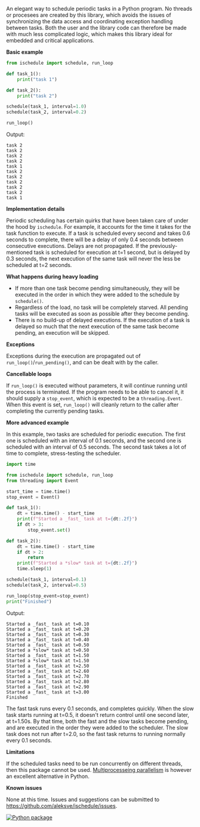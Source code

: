 An elegant way to schedule periodic tasks in a Python program. No threads or procesees are created by this library, which avoids the issues of synchronizing the data access and coordinating exception handling between tasks. Both the user and the library code can therefore be made with much less complicated logic, which makes this library ideal for embedded and critical applications. 

**Basic example**

```python
from ischedule import schedule, run_loop

def task_1():
    print("task 1")

def task_2():
    print("task 2")

schedule(task_1, interval=1.0)
schedule(task_2, interval=0.2)

run_loop()
```
Output:
```text
task 2
task 2
task 2
task 2
task 1
task 2
task 2
task 2
task 2
task 2
task 1
```

**Implementation details**

Periodic scheduling has certain quirks that have been taken care of under the hood by ```ischedule```. For example, it accounts for the time it takes for the task function to execute. If a task is scheduled every second and takes 0.6 seconds to complete, there will be a delay of only 0.4 seconds between consecutive executions.  Delays are not propagated. If the previously-mentioned task is scheduled for execution at t=1 second, but is delayed by 0.3 seconds, the next execution of the same task will never the less be scheduled at t=2 seconds. 

**What happens during heavy loading**

* If more than one task become pending simultaneously, they will be executed in the order in which they were added to the schedule by `schedule()`.
* Regardless of the load, no task will be completely starved. All pending tasks will be executed as soon as possible after they become pending.
* There is no build-up of delayed executions. If the execution of a task is delayed so much that the next execution of the same task become pending, an execution will be skipped. 

**Exceptions**

Exceptions during the execution are propagated out of `run_loop()`/`run_pending()`, and can be dealt with by the caller.

**Cancellable loops**

If `run_loop()` is executed without parameters, it will continue running until the process is terminated. If the program needs to be able to cancel it, it should supply a `stop_event`, which is expected to be a `threading.Event`. When this event is set, `run_loop()` will cleanly return to the caller after completing the currently pending tasks.

**More advanced example**

In this example, two tasks are scheduled for periodic execution. The first one is scheduled with an interval of 0.1 seconds, and the second one is scheduled with an interval of 0.5 seconds. The second task takes a lot of time to complete, stress-testing the scheduler.

```python
import time

from ischedule import schedule, run_loop
from threading import Event

start_time = time.time()
stop_event = Event()

def task_1():
    dt = time.time() - start_time
    print(f"Started a _fast_ task at t={dt:.2f}")
    if dt > 3:
        stop_event.set()

def task_2():
    dt = time.time() - start_time
    if dt > 2:
        return
    print(f"Started a *slow* task at t={dt:.2f}")
    time.sleep(1)

schedule(task_1, interval=0.1)
schedule(task_2, interval=0.5)

run_loop(stop_event=stop_event)
print("Finished")
```
Output:
```
Started a _fast_ task at t=0.10
Started a _fast_ task at t=0.20
Started a _fast_ task at t=0.30
Started a _fast_ task at t=0.40
Started a _fast_ task at t=0.50
Started a *slow* task at t=0.50
Started a _fast_ task at t=1.50
Started a *slow* task at t=1.50
Started a _fast_ task at t=2.50
Started a _fast_ task at t=2.60
Started a _fast_ task at t=2.70
Started a _fast_ task at t=2.80
Started a _fast_ task at t=2.90
Started a _fast_ task at t=3.00
Finished
```
The fast task runs every 0.1 seconds, and completes quickly. When the slow task starts running at t=0.5, it doesn't return control until one second later, at t=1.50s. By that time, both the fast and the slow tasks become pending, and are executed in the order they were added to the scheduler. The slow task does not run after t=2.0, so the fast task returns to running normally every 0.1 seconds.

**Limitations**

If the scheduled tasks need to be run concurrently on different threads, then this package cannot be used. [Multiprocesseing parallelism](https://docs.python.org/3/library/multiprocessing.html) is however an excellent alternative in Python. 

**Known issues**

None at this time. Issues and suggestions can be submitted to https://github.com/aleksve/ischedule/issues.

[![Python package](https://github.com/aleksve/ischedule/actions/workflows/python-package.yml/badge.svg)](https://github.com/aleksve/ischedule/actions/workflows/python-package.yml)
